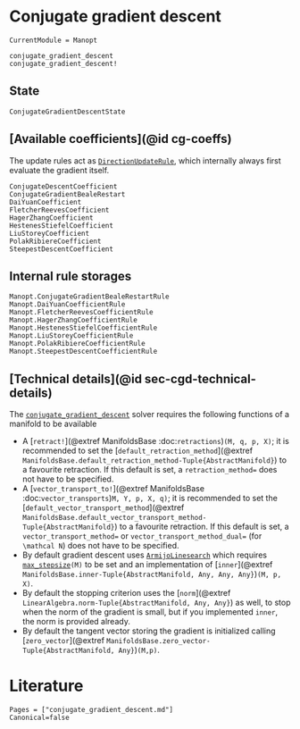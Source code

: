 
# Conjugate gradient descent

```@meta
CurrentModule = Manopt
```

```@docs
conjugate_gradient_descent
conjugate_gradient_descent!
```

## State

```@docs
ConjugateGradientDescentState
```

## [Available coefficients](@id cg-coeffs)

The update rules act as [`DirectionUpdateRule`](@ref), which internally always first evaluate the gradient itself.

```@docs
ConjugateDescentCoefficient
ConjugateGradientBealeRestart
DaiYuanCoefficient
FletcherReevesCoefficient
HagerZhangCoefficient
HestenesStiefelCoefficient
LiuStoreyCoefficient
PolakRibiereCoefficient
SteepestDescentCoefficient
```

## Internal rule storages

```@docs
Manopt.ConjugateGradientBealeRestartRule
Manopt.DaiYuanCoefficientRule
Manopt.FletcherReevesCoefficientRule
Manopt.HagerZhangCoefficientRule
Manopt.HestenesStiefelCoefficientRule
Manopt.LiuStoreyCoefficientRule
Manopt.PolakRibiereCoefficientRule
Manopt.SteepestDescentCoefficientRule
```

## [Technical details](@id sec-cgd-technical-details)

The [`conjugate_gradient_descent`](@ref) solver requires the following functions of a manifold to be available

* A [`retract!`](@extref ManifoldsBase :doc:`retractions`)`(M, q, p, X)`; it is recommended to set the [`default_retraction_method`](@extref `ManifoldsBase.default_retraction_method-Tuple{AbstractManifold}`) to a favourite retraction. If this default is set, a `retraction_method=` does not have to be specified.
* A [`vector_transport_to!`](@extref ManifoldsBase :doc:`vector_transports`)`M, Y, p, X, q)`; it is recommended to set the [`default_vector_transport_method`](@extref `ManifoldsBase.default_vector_transport_method-Tuple{AbstractManifold}`) to a favourite retraction. If this default is set, a `vector_transport_method=` or `vector_transport_method_dual=` (for ``\mathcal N``) does not have to be specified.
* By default gradient descent uses [`ArmijoLinesearch`](@ref) which requires [`max_stepsize`](@ref)`(M)` to be set and an implementation of [`inner`](@extref `ManifoldsBase.inner-Tuple{AbstractManifold, Any, Any, Any}`)`(M, p, X)`.
* By default the stopping criterion uses the [`norm`](@extref `LinearAlgebra.norm-Tuple{AbstractManifold, Any, Any}`) as well, to stop when the norm of the gradient is small, but if you implemented `inner`, the norm is provided already.
* By default the tangent vector storing the gradient is initialized calling [`zero_vector`](@extref `ManifoldsBase.zero_vector-Tuple{AbstractManifold, Any}`)`(M,p)`.

# Literature

```@bibliography
Pages = ["conjugate_gradient_descent.md"]
Canonical=false
```
